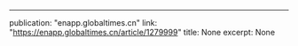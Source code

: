 ---
publication: "enapp.globaltimes.cn"
link: "https://enapp.globaltimes.cn/article/1279999"
title: None
excerpt: None

